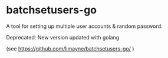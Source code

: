 # batchsetusers-go

A tool for setting up multiple user accounts & random password.

Deprecated: New version updated with golang 

(see https://github.com/limayne/batchsetusers-go/ )
